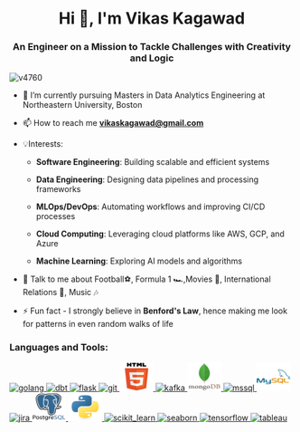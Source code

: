 <h1 align="center">Hi 👋, I'm Vikas Kagawad</h1>
<h3 align="center">An Engineer on a Mission to Tackle Challenges with Creativity and Logic</h3>

<p align="left"> <img src="https://komarev.com/ghpvc/?username=v4760&label=Profile%20views&color=0e75b6&style=flat" alt="v4760" /> </p>

- 🌱 I’m currently pursuing Masters in Data Analytics Engineering at Northeastern University, Boston

- 📫 How to reach me **vikaskagawad@gmail.com** 

- 💡Interests:
  
  - **Software Engineering**: Building scalable and efficient systems
  
  - **Data Engineering**: Designing data pipelines and processing frameworks
  
  - **MLOps/DevOps**: Automating workflows and improving CI/CD processes
  
  - **Cloud Computing**: Leveraging cloud platforms like AWS, GCP, and Azure
  
  - **Machine Learning**: Exploring AI models and algorithms

- 💬 Talk to me about Football⚽️, Formula 1 🏎️,Movies 🎥, International Relations 📰, Music 🎶

- ⚡ Fun fact - I strongly believe in **Benford's Law**, hence making me look for patterns in even random walks of life

<h3 align="left">Languages and Tools:</h3>
<p align="left"> <a href="https://go.dev/learn/" target="_blank" rel="noreferrer"> <img title= 'GoLang' src="https://logowik.com/content/uploads/images/golang-go7318.jpg" alt="golang" width="60" height="50"/> </a> <a href="https://www.getdbt.com/" target="_blank" rel="noreferrer"> <img title= 'dbt' src="https://logowik.com/content/uploads/images/dbt5596.jpg" alt="dbt" width="60" height="50"/> </a><a href="https://flask.palletsprojects.com/" target="_blank" rel="noreferrer"> <img src="https://logowik.com/content/uploads/images/flask3998.jpg" alt="flask" width="60" height="50"/> </a> <a href="https://git-scm.com/" target="_blank" rel="noreferrer"> <img src="https://www.vectorlogo.zone/logos/git-scm/git-scm-icon.svg" alt="git" width="60" height="50"/> </a> <a href="https://www.w3.org/html/" target="_blank" rel="noreferrer"> <img src="https://raw.githubusercontent.com/devicons/devicon/master/icons/html5/html5-original-wordmark.svg" alt="html5" width="60" height="50"/> </a> <a href="https://kafka.apache.org/" target="_blank" rel="noreferrer"> <img src="https://www.vectorlogo.zone/logos/apache_kafka/apache_kafka-icon.svg" alt="kafka" width="60" height="50"/> </a> <a href="https://www.mongodb.com/" target="_blank" rel="noreferrer"> <img src="https://raw.githubusercontent.com/devicons/devicon/master/icons/mongodb/mongodb-original-wordmark.svg" alt="mongodb" width="60" height="50"/> </a> <a href="https://www.microsoft.com/en-us/sql-server" target="_blank" rel="noreferrer"> <img src="https://www.svgrepo.com/show/303229/microsoft-sql-server-logo.svg" alt="mssql" width="60" height="50"/> </a> <a href="https://www.mysql.com/" target="_blank" rel="noreferrer"> <img src="https://raw.githubusercontent.com/devicons/devicon/master/icons/mysql/mysql-original-wordmark.svg" alt="mysql" width="60" height="50"/> </a> <a href="https://www.atlassian.com/software/jira" target="_blank" rel="noreferrer"> <img src="https://raw.githubusercontent.com/Thomas-George-T/Thomas-George-T/master/assets/jira.svg" alt="jira" width="60" height="50"/> </a> <a href="https://www.postgresql.org" target="_blank" rel="noreferrer"> <img src="https://raw.githubusercontent.com/devicons/devicon/master/icons/postgresql/postgresql-original-wordmark.svg" alt="postgresql" width="60" height="50"/> </a> <a href="https://www.python.org" target="_blank" rel="noreferrer"> <img src="https://raw.githubusercontent.com/devicons/devicon/master/icons/python/python-original.svg" alt="python" width="60" height="50"/> </a> <a href="https://scikit-learn.org/" target="_blank" rel="noreferrer"> <img src="https://upload.wikimedia.org/wikipedia/commons/0/05/Scikit_learn_logo_small.svg" alt="scikit_learn" width="60" height="50"/> </a> <a href="https://seaborn.pydata.org/" target="_blank" rel="noreferrer"> <img src="https://seaborn.pydata.org/_images/logo-mark-lightbg.svg" alt="seaborn" width="60" height="50"/> </a> <a href="https://www.tensorflow.org" target="_blank" rel="noreferrer"> <img src="https://www.vectorlogo.zone/logos/tensorflow/tensorflow-icon.svg" alt="tensorflow" width="60" height="50"/> </a><a href="https://www.tableau.com" target="_blank" rel="noreferrer"> <img src="https://raw.githubusercontent.com/Thomas-George-T/Thomas-George-T/master/assets/tableau.svg" alt="tableau" width="110" height="50"/> </a> </p>
